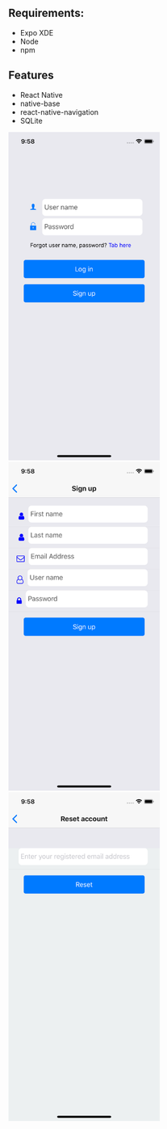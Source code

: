 ## Requirements:
 - Expo XDE
 - Node
 - npm
 
## Features
 - React Native
 - native-base
 - react-native-navigation
 - SQLite

<img src="https://github.com/hung-nb/login-page/blob/master/Simulator%20Screen%20Shot%20-%20iPhone%20X%20-%202018-08-03%20at%2021.58.40.png" width="300"/> <img src="https://github.com/hung-nb/login-page/blob/master/Simulator%20Screen%20Shot%20-%20iPhone%20X%20-%202018-08-03%20at%2021.58.50.png" width="300"/> <img src="https://github.com/hung-nb/login-page/blob/master/Simulator%20Screen%20Shot%20-%20iPhone%20X%20-%202018-08-03%20at%2021.58.58.png" width="300"/>


